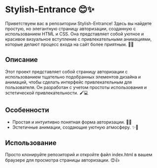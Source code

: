 # Stylish-Entrance 😊✨

Приветствуем вас в репозитории Stylish-Entrance! Здесь вы найдете простую, но
элегантную страницу авторизации, созданную с использованием HTML и CSS. Она
представляет собой уютное и красивое визуальное вступление с привлекательными
анимациями, которые делают процесс входа на сайт более приятным. 🌟🎉

## Описание

Этот проект представляет собой страницу авторизации с использованием тщательно
подобранных элементов дизайна и анимаций, чтобы сделать интерфейс
привлекательным для пользователя. Он разработан с учетом простоты использования
и эстетической привлекательности. 🖌️💻

## Особенности

- Простая и интуитивно понятная форма авторизации. 🚪🔐
- Эстетичные анимации, создающие уютную атмосферу. ✨🎨

## Использование

Просто клонируйте репозиторий и откройте файл index.html в вашем браузере для
просмотра страницы авторизации. 😊👍
